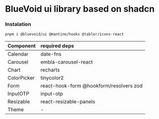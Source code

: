 # BlueVoid ui library based on shadcn

### Instalation

```
pnpm i @bluevoid/ui @mantine/hooks @tabler/icons-react
```

| Component | required deps |
| :--- |  :--- |
| Calendar | date-fns |
| Carousel | embla-carousel-react |
| Chart | recharts |
| ColorPicker | tinycolor2 |
| Form | react-hook-form @hookform/resolvers zod |
| InputOTP | input-otp |
| Resizable | react-resizable-panels |
| Theme | - |